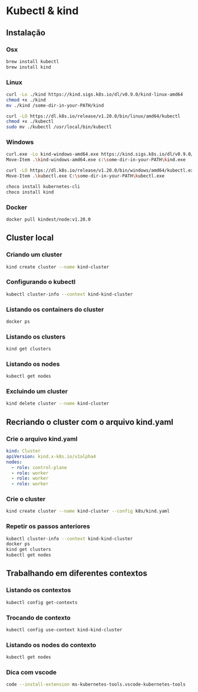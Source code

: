 # Kubectl & kind

## Instalação

### Osx

```bash
brew install kubectl
brew install kind
```

### Linux

```bash
curl -Lo ./kind https://kind.sigs.k8s.io/dl/v0.9.0/kind-linux-amd64
chmod +x ./kind
mv ./kind /some-dir-in-your-PATH/kind
```

```bash
curl -LO https://dl.k8s.io/release/v1.20.0/bin/linux/amd64/kubectl
chmod +x ./kubectl
sudo mv ./kubectl /usr/local/bin/kubectl
```

### Windows

```bash
curl.exe -Lo kind-windows-amd64.exe https://kind.sigs.k8s.io/dl/v0.9.0/kind-windows-amd64
Move-Item .\kind-windows-amd64.exe c:\some-dir-in-your-PATH\kind.exe
```

```bash
curl -LO https://dl.k8s.io/release/v1.20.0/bin/windows/amd64/kubectl.exe
Move-Item .\kubectl.exe C:\some-dir-in-your-PATH\kubectl.exe
```

```bash
choco install kubernetes-cli
choco install kind
```

### Docker

```bash
docker pull kindest/node:v1.20.0
```

## Cluster local

### Criando um cluster

```bash
kind create cluster --name kind-cluster
```

### Configurando o kubectl

```bash
kubectl cluster-info --context kind-kind-cluster
```

### Listando os containers do cluster

```bash
docker ps
```

### Listando os clusters

```bash
kind get clusters
```

### Listando os nodes

```bash
kubectl get nodes
```

### Excluindo um cluster

```bash
kind delete cluster --name kind-cluster
```

## Recriando o cluster com o arquivo kind.yaml

### Crie o arquivo kind.yaml

```yaml
kind: Cluster
apiVersion: kind.x-k8s.io/v1alpha4
nodes:
  - role: control-plane
  - role: worker
  - role: worker
  - role: worker    
```

### Crie o cluster

```bash
kind create cluster --name kind-cluster --config k8s/kind.yaml
```

### Repetir os passos anteriores

```bash
kubectl cluster-info --context kind-kind-cluster
docker ps
kind get clusters
kubectl get nodes
```

## Trabalhando em diferentes contextos

### Listando os contextos

```bash
kubectl config get-contexts
```

### Trocando de contexto

```bash
kubectl config use-context kind-kind-cluster
```

### Listando os nodes do contexto

```bash
kubectl get nodes
```

### Dica com vscode

```bash
code --install-extension ms-kubernetes-tools.vscode-kubernetes-tools
```
